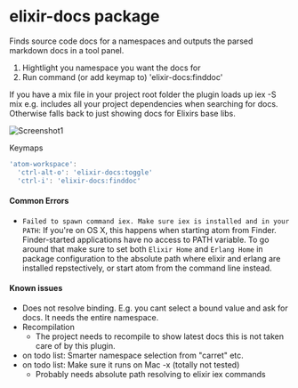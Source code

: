 # elixir-docs package
Finds source code docs for a namespaces and outputs the parsed markdown docs in a tool panel.

1. Hightlight you namespace you want the docs for
2. Run command (or add keymap to) 'elixir-docs:finddoc'

If you have a mix file in your project root folder the plugin loads up iex -S mix e.g. includes all your project dependencies when searching for docs. Otherwise falls back to just showing docs for Elixirs base libs.

![Screenshot1](https://gyazo.com/fd996b70a340522b07f3c267a2ba4c8d.png)

Keymaps
```javascript
'atom-workspace':
  'ctrl-alt-o': 'elixir-docs:toggle'
  'ctrl-i': 'elixir-docs:finddoc'
```

#### Common Errors

* `Failed to spawn command iex. Make sure iex is installed and in your PATH`: If you're on OS X, this happens when starting atom from Finder. Finder-started applications have no access to PATH variable. To go around that make sure to set both `Elixir Home` and `Erlang Home` in package configuration to the absolute path where elixir and erlang are installed repstectively, or start atom from the command line instead.


#### Known issues
* Does not resolve binding. E.g. you cant select a bound
  value and ask for docs. It needs the entire namespace.
* Recompilation
    - The project needs to recompile to show latest docs
      this is not taken care of by this plugin.
* on todo list: Smarter namespace selection from "carret" etc.
* on todo list: Make sure it runs on Mac -x (totally not tested)
  - Probably needs absolute path resolving to elixir iex commands
